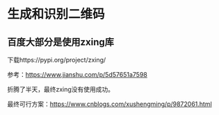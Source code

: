# 生成和识别二维码

## 百度大部分是使用zxing库
下载https://pypi.org/project/zxing/

参考：https://www.jianshu.com/p/5d57651a7598

折腾了半天，最终zxing没有使用成功。





最终可行方案：https://www.cnblogs.com/xushengming/p/9872061.html











